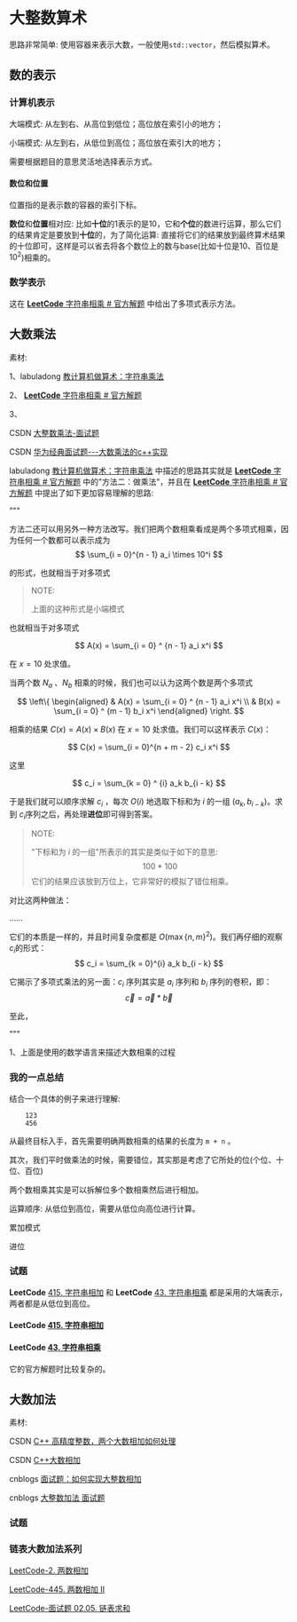 # 大整数算术

思路非常简单: 使用容器来表示大数，一般使用`std::vector`，然后模拟算术。



## 数的表示

### 计算机表示

大端模式: 从左到右、从高位到低位；高位放在索引小的地方；

小端模式: 从左到右，从低位到高位；高位放在索引大的地方；



需要根据题目的意思灵活地选择表示方式。

#### 数位和位置

位置指的是表示数的容器的索引下标。

**数位**和**位置**相对应: 比如**十位**的1表示的是10，它和**个位**的数进行运算，那么它们的结果肯定是要放到**十位**的，为了简化运算: 直接将它们的结果放到最终算术结果的十位即可，这样是可以省去将各个数位上的数与base(比如十位是10、百位是$10^2$)相乘的。



### 数学表示

这在 [**LeetCode** 字符串相乘 # 官方解题](https://leetcode.cn/problems/multiply-strings/solution/zi-fu-chuan-xiang-cheng-by-leetcode-solution/) 中给出了多项式表示方法。





## 大数乘法

素材:

1、labuladong [教计算机做算术：字符串乘法](https://mp.weixin.qq.com/s?__biz=MzAxODQxMDM0Mw==&mid=2247484466&idx=1&sn=0281340cc1f41230e4512e905b9d27dd&scene=21#wechat_redirect)

2、 [**LeetCode** 字符串相乘 # 官方解题](https://leetcode.cn/problems/multiply-strings/solution/zi-fu-chuan-xiang-cheng-by-leetcode-solution/) 

3、

CSDN [大整数乘法-面试题](https://blog.csdn.net/weixin_42804808/article/details/109724408)

CSDN [华为经典面试题---大数乘法的c++实现](https://blog.csdn.net/LucasDove/article/details/50728508)



labuladong [教计算机做算术：字符串乘法](https://mp.weixin.qq.com/s?__biz=MzAxODQxMDM0Mw==&mid=2247484466&idx=1&sn=0281340cc1f41230e4512e905b9d27dd&scene=21#wechat_redirect) 中描述的思路其实就是 [**LeetCode** 字符串相乘 # 官方解题](https://leetcode.cn/problems/multiply-strings/solution/zi-fu-chuan-xiang-cheng-by-leetcode-solution/) 中的"方法二：做乘法"，并且在 [**LeetCode** 字符串相乘 # 官方解题](https://leetcode.cn/problems/multiply-strings/solution/zi-fu-chuan-xiang-cheng-by-leetcode-solution/) 中提出了如下更加容易理解的思路:

"""

方法二还可以用另外一种方法改写。我们把两个数相乘看成是两个多项式相乘，因为任何一个数都可以表示成为
$$
\sum_{i = 0}^{n - 1} a_i \times 10^i
$$



的形式，也就相当于对多项式

> NOTE:
>
> 上面的这种形式是小端模式

也就相当于对多项式

$$
A(x) = \sum_{i = 0} ^ {n - 1} a_i x^i
$$



在 $x = 10$ 处求值。

当两个数 $N_a$ 、$N_b$  相乘的时候，我们也可以认为这两个数是两个多项式

$$
\left\{ \begin{aligned} & A(x) = \sum_{i = 0} ^ {n - 1} a_i x^i \\ & B(x) = \sum_{i = 0} ^ {m - 1} b_i x^i \end{aligned} \right.
$$


相乘的结果 $C(x) = A(x) \times B(x)$ 在 $x = 10$ 处求值。我们可以这样表示 $C(x)$：

$$
C(x) = \sum_{i = 0}^{n + m - 2} c_i x^i
$$

这里

$$
c_i = \sum_{k = 0} ^ {i} a_k b_{i - k}
$$

于是我们就可以顺序求解 $c_i$ ，每次 $O(i)$ 地选取下标和为 $i$ 的一组 $(a_k, b_{i - k})$。求到 $c_i$序列之后，再处理**进位**即可得到答案。

> NOTE:
>
> "下标和为 $i$ 的一组"所表示的其实是类似于如下的意思:
> $$
> 100 * 100
> $$
> 它们的结果应该放到万位上，它非常好的模拟了错位相乘。

对比这两种做法：

......

它们的本质是一样的，并且时间复杂度都是 $O(\max \{ n, m\} ^2)$。我们再仔细的观察 $c_i$的形式：
$$
c_i = \sum_{k = 0}^{i} a_k b_{i - k}
$$


它揭示了多项式乘法的另一面：$c_i$ 序列其实是 $a_i$ 序列和 $b_i$ 序列的卷积，即：
$$
\vec{c} = \vec{a} * \vec{b}
$$

至此，



"""

1、上面是使用的数学语言来描述大数相乘的过程



### 我的一点总结

结合一个具体的例子来进行理解:

```
    123
    456
```

从最终目标入手，首先需要明确两数相乘的结果的长度为 `m + n` 。

其次，我们平时做乘法的时候，需要错位，其实那是考虑了它所处的位(个位、十位、百位)

两个数相乘其实是可以拆解位多个数相乘然后进行相加。

运算顺序: 从低位到高位，需要从低位向高位进行计算。

累加模式

进位



### 试题

**LeetCode** [415. 字符串相加](https://leetcode.cn/problems/add-strings/) 和 **LeetCode** [43. 字符串相乘](https://leetcode.cn/problems/multiply-strings/) 都是采用的大端表示，两者都是从低位到高位。

#### **LeetCode** [415. 字符串相加](https://leetcode.cn/problems/add-strings/)

#### **LeetCode** [43. 字符串相乘](https://leetcode.cn/problems/multiply-strings/)

它的官方解题时比较复杂的。



## 大数加法

素材: 

CSDN [C++ 高精度整数，两个大数相加如何处理](https://blog.csdn.net/qq_36770641/article/details/88899812)

CSDN [C++大数相加](https://blog.csdn.net/qq_1932568757/article/details/82754127)

cnblogs [面试题：如何实现大整数相加](https://www.cnblogs.com/alimayun/p/12792454.html)

cnblogs [大整数加法 面试题](https://www.cnblogs.com/meihao1203/p/8023524.html)



### 试题

### 链表大数加法系列

[LeetCode-2. 两数相加](https://leetcode.cn/problems/add-two-numbers/)

[LeetCode-445. 两数相加 II](https://leetcode.cn/problems/add-two-numbers-ii/)

[LeetCode-面试题 02.05. 链表求和](https://leetcode.cn/problems/sum-lists-lcci/)

